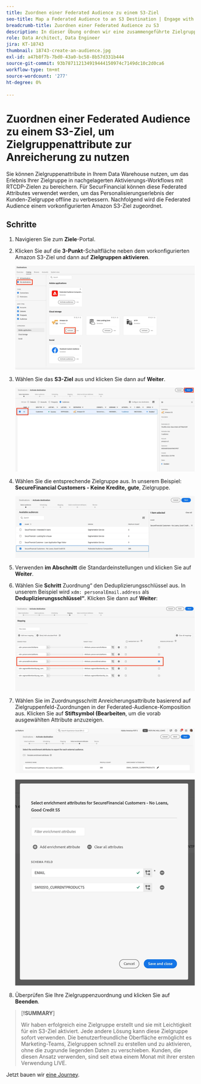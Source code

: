 ```yaml
---
title: Zuordnen einer Federated Audience zu einem S3-Ziel
seo-title: Map a Federated Audience to an S3 Destination | Engage with audiences directly from your data warehouse using Federated Audience Composition
breadcrumb-title: Zuordnen einer Federated Audience zu S3
description: In dieser Übung ordnen wir eine zusammengeführte Zielgruppe einem nachgelagerten Real-Time CDP-Ziel zu, um ein personalisiertes Offline-Erlebnis zu unterstützen.
role: Data Architect, Data Engineer
jira: KT-18743
thumbnail: 18743-create-an-audience.jpg
exl-id: a47b8f7b-7bd0-43a0-bc58-8b57d331b444
source-git-commit: 93b787112134919444150974c7149dc10c2d0ca6
workflow-type: tm+mt
source-wordcount: '277'
ht-degree: 0%

---
```


# Zuordnen einer Federated Audience zu einem S3-Ziel, um Zielgruppenattribute zur Anreicherung zu nutzen

Sie können Zielgruppenattribute in Ihrem Data Warehouse nutzen, um das Erlebnis Ihrer Zielgruppe in nachgelagerten Aktivierungs-Workflows mit RTCDP-Zielen zu bereichern. Für SecurFinancial können diese Federated Attributes verwendet werden, um das Personalisierungserlebnis der Kunden-Zielgruppe offline zu verbessern. Nachfolgend wird die Federated Audience einem vorkonfigurierten Amazon S3-Ziel zugeordnet.

## Schritte

1. Navigieren Sie zum **Ziele**-Portal.

2. Klicken Sie auf die **3-Punkt**-Schaltfläche neben dem vorkonfigurierten Amazon S3-Ziel und dann auf **Zielgruppen aktivieren**.

   ![activate-audience](assets/activate-audiences.png)

3. Wählen Sie das **S3-Ziel** aus und klicken Sie dann auf **Weiter**.

   ![select-s3-destination](assets/select-s3-destination.png)

4. Wählen Sie die entsprechende Zielgruppe aus. In unserem Beispiel: **SecureFinancial Customers - Keine Kredite, gute**, Zielgruppe.

   ![select-s3-audience](assets/select-s3-audience.png)

5. Verwenden **im Abschnitt** die Standardeinstellungen und klicken Sie auf **Weiter**.

6. Wählen Sie **Schritt** Zuordnung“ den Deduplizierungsschlüssel aus. In unserem Beispiel wird `xdm: personalEmail.address` als **Deduplizierungsschlüssel“**. Klicken Sie dann auf **Weiter**:

   ![deduplizierungsschlüssel](assets/deduplication-key.png)

7. Wählen Sie im Zuordnungsschritt Anreicherungsattribute basierend auf Zielgruppenfeld-Zuordnungen in der Federated-Audience-Komposition aus. Klicken Sie auf **Stiftsymbol (Bearbeiten**, um die vorab ausgewählten Attribute anzuzeigen.

   ![edit-attributes](assets/edit-attributes.png)

   ![final-attributes](assets/final-attribution.png)

8. Überprüfen Sie Ihre Zielgruppenzuordnung und klicken Sie auf **Beenden**.

>[**!SUMMARY**]
>
> Wir haben erfolgreich eine Zielgruppe erstellt und sie mit Leichtigkeit für ein S3-Ziel aktiviert. Jede andere Lösung kann diese Zielgruppe sofort verwenden. Die benutzerfreundliche Oberfläche ermöglicht es Marketing-Teams, Zielgruppen schnell zu erstellen und zu aktivieren, ohne die zugrunde liegenden Daten zu verschieben. Kunden, die diesen Ansatz verwenden, sind seit etwa einem Monat mit ihrer ersten Verwendung LIVE.

Jetzt bauen wir [eine Journey](build-journey-federated-audience.md).
